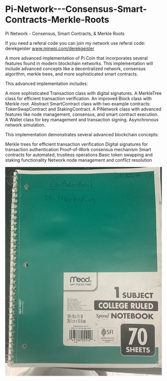 # Pi-Network---Consensus-Smart-Contracts-Merkle-Roots
Pi Network - Consensus, Smart Contracts, &amp; Merkle Roots

If you need a referal code you can join my network use referal code: derekgeisler
www.minepi.com/derekgeisler


A more advanced implementation of Pi Coin that incorporates several features found in modern blockchain networks. This implementation will include advanced concepts like a decentralized network, consensus algorithm, merkle trees, and more sophisticated smart contracts.

This advanced implementation includes:

A more sophisticated Transaction class with digital signatures.
A MerkleTree class for efficient transaction verification.
An improved Block class with Merkle root.
Abstract SmartContract class with two example contracts: TokenSwapContract and StakingContract.
A PiNetwork class with advanced features like node management, consensus, and smart contract execution.
A Wallet class for key management and transaction signing.
Asynchronous network simulation.

This implementation demonstrates several advanced blockchain concepts:

Merkle trees for efficient transaction verification
Digital signatures for transaction authentication
Proof-of-Work consensus mechanism
Smart contracts for automated, trustless operations
Basic token swapping and staking functionality
Network node management and conflict resolution

![Screenshot of "Original_Book_Cover"](/IMG_2257.jpeg)
